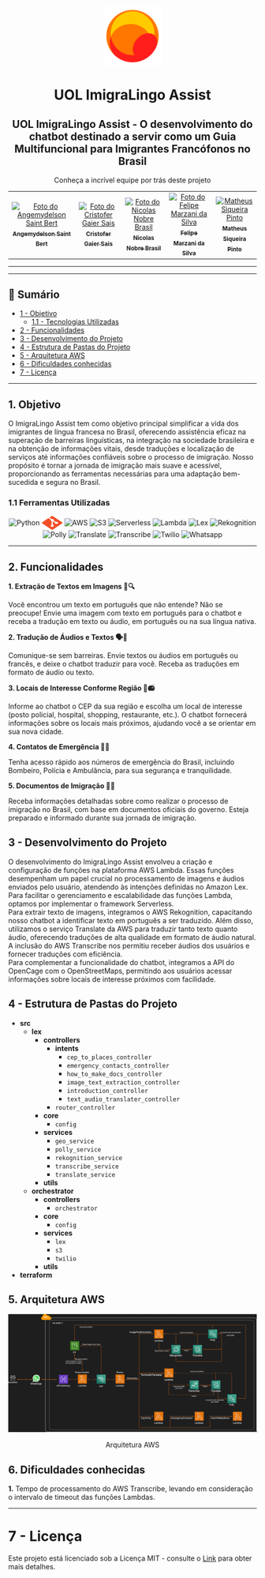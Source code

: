 <div align="center">
  <img src="./docImages/logo.png" alt="Logo UOL" width="120px" height="120px">
</div>

<div align="center">
  <h1>UOL ImigraLingo Assist</h1>
</div>

<div align="center">
  <h2>UOL ImigraLingo Assist - O desenvolvimento do chatbot destinado a servir como um Guia Multifuncional para Imigrantes Francófonos no Brasil</h2>
</div>

<div align="center">
  <p>Conheça a incrível equipe por trás deste projeto</p>
</div>

<div align="center">
  <table>
    <tr>
      <td align="center">
        <a href="https://github.com/angemydelson">
          <img src="https://avatars.githubusercontent.com/u/98717411?v=4" width="100px;" alt="Foto do Angemydelson Saint Bert"/><br>
          <sub><b>Angemydelson Saint Bert</b></sub>
        </a>
      </td>
      <td align="center">
        <a href="https://github.com/Sais01">
          <img src="https://avatars.githubusercontent.com/u/47997616?v=4" width="100px;" alt="Foto do Cristofer Gaier Sais"/><br>
          <sub><b>Cristofer Gaier Sais</b></sub>
        </a>
      </td>
      <td align="center">
        <a href="https://github.com/NicolauNobre">
          <img src="https://avatars.githubusercontent.com/u/68488845?v=4" width="100px;" alt="Foto do Nicolas Nobre Brasil"/><br>
          <sub><b>Nicolas Nobre Brasil</b></sub>
        </a>
      </td>
      <td align="center">
        <a href="https://www.linkedin.com/in/felipemarzani/">
          <img src="https://avatars.githubusercontent.com/u/107329291?v=4" width="100px;" alt="Foto do Felipe Marzani da Silva"/><br>
          <sub><b>Felipe Marzani da Silva</b></sub>
        </a>
      </td>
      <td align="center">
        <a href="https://www.linkedin.com/in/matheusspintom/">
          <img src="https://avatars.githubusercontent.com/u/95148274?v=4" width="100px;" alt="Matheus Siqueira Pinto"/><br>
          <sub><b>Matheus Siqueira Pinto</b></sub>
        </a>
      </td>
    </tr>
  </table>
</div>

---
---
## 📖 Sumário
- [1 - Objetivo](#ancora1)
  - [1.1 - Tecnologias Utilizadas](#ancora1-1)
- [2 - Funcionalidades](#ancora2)
- [3 - Desenvolvimento do Projeto](#ancora3)
- [4 - Estrutura de Pastas do Projeto](#ancora4)
- [5 - Arquitetura AWS](#ancora5)
- [6 - Dificuldades conhecidas](#ancora6)
- [7 - Licença](#ancora7)

---

<a id="ancora1"></a>

## 1. Objetivo

  O ImigraLingo Assist tem como objetivo principal simplificar a vida dos imigrantes de língua francesa no Brasil, oferecendo assistência eficaz na superação de barreiras linguísticas, na integração na sociedade brasileira e na obtenção de informações vitais, desde traduções e localização de serviços até informações confiáveis sobre o processo de imigração. Nosso propósito é tornar a jornada de imigração mais suave e acessível, proporcionando as ferramentas necessárias para uma adaptação bem-sucedida e segura no Brasil.

<a id="ancora1-1"></a>
### 1.1 Ferramentas Utilizadas

<div align="center">
  <img align="center" alt="Python" height="30" src="https://upload.wikimedia.org/wikipedia/commons/c/c3/Python-logo-notext.svg" />
  <img align="center" alt="Git" height="28" width="42" src="https://raw.githubusercontent.com/devicons/devicon/master/icons/git/git-original.svg">
  <img align="center" alt="AWS" height="28" width="42" src="https://upload.wikimedia.org/wikipedia/commons/thumb/9/93/Amazon_Web_Services_Logo.svg/1024px-Amazon_Web_Services_Logo.svg.png" />
  <img align="center" alt="S3" height="28" width="42" src="https://d2q66yyjeovezo.cloudfront.net/icon/c0828e0381730befd1f7a025057c74fb-43acc0496e64afba82dbc9ab774dc622.svg" />
  <img align="center" alt="Serverless" height="28" width="42" src="https://assets-global.website-files.com/60acbb950c4d6606963e1fed/611631cd314b2abec6c29ec0_bolt.svg" />
  <img align="center" alt="Lambda" height="28" width="42" src="https://d2q66yyjeovezo.cloudfront.net/icon/945f3fc449518a73b9f5f32868db466c-926961f91b072604c42b7f39ce2eaf1c.svg" />
  <img align="center" alt="Lex" height="28" width="42" src="https://d2q66yyjeovezo.cloudfront.net/icon/16660b27a03cc547adc54a269bc4a69e-7d762d8739de54214018a7d757540c79.svg" />
  <img align="center" alt="Rekognition" height="28" width="42" src="https://d2q66yyjeovezo.cloudfront.net/icon/b7cb336b98f3c4db02fb13d4d671df5e-37a81abbdae00bac12e1ffcd0776093b.svg" />
  <img align="center" alt="Polly" height="28" width="42" src="https://d2q66yyjeovezo.cloudfront.net/icon/8ca4245f09e5a6ecf058c15cca9ac9b6-4a6ec5b037b363b8f33064d09d4f40ab.svg" />
  <img align="center" alt="Translate" height="28" width="42" src="https://d2q66yyjeovezo.cloudfront.net/icon/fc46e26a907870744758b76166150f62-76c22bfd03882310f44da5a6a9590864.svg" />
  <img align="center" alt="Transcribe" height="28" width="42" src="https://d2q66yyjeovezo.cloudfront.net/icon/762bf9a0fc087fbb4ba021a3cee6edaf-2578b25de7cbb06633f39903ccc90d08.svg" />
  <img align="center" alt="Twilio" height="28"  src="https://upload.wikimedia.org/wikipedia/commons/thumb/7/7e/Twilio-logo-red.svg/2560px-Twilio-logo-red.svg.png" />
  <img align="center" alt="Whatsapp" height="28"  src="https://www.pngkit.com/png/full/3-36604_whatsapp-png.png" />
</div>


---

<a id="ancora2"></a>

## 2. Funcionalidades
  
  **1. Extração de Textos em Imagens 📸🔍**

  Você encontrou um texto em português que não entende? Não se preocupe! Envie uma imagem com texto em português para o chatbot e receba a tradução em texto ou áudio, em português ou na sua língua nativa.

  **2. Tradução de Áudios e Textos 🗣️📜**

  Comunique-se sem barreiras. Envie textos ou áudios em português ou francês, e deixe o chatbot traduzir para você. Receba as traduções em formato de áudio ou texto.

  **3. Locais de Interesse Conforme Região 🌆📻**

  Informe ao chatbot o CEP da sua região e escolha um local de interesse (posto policial, hospital, shopping, restaurante, etc.). O chatbot fornecerá informações sobre os locais mais próximos, ajudando você a se orientar em sua nova cidade.

  **4. Contatos de Emergência 🚨🏥**

  Tenha acesso rápido aos números de emergência do Brasil, incluindo Bombeiro, Polícia e Ambulância, para sua segurança e tranquilidade.

  **5. Documentos de Imigração 📄🌐**

  Receba informações detalhadas sobre como realizar o processo de imigração no Brasil, com base em documentos oficiais do governo. Esteja preparado e informado durante sua jornada de imigração.

<a id="ancora3"></a>

## 3 - Desenvolvimento do Projeto
  
O desenvolvimento do ImigraLingo Assist envolveu a criação e configuração de funções na plataforma AWS Lambda. Essas funções desempenham um papel crucial no processamento de imagens e áudios enviados pelo usuário, atendendo às intenções definidas no Amazon Lex. Para facilitar o gerenciamento e escalabilidade das funções Lambda, optamos por implementar o framework Serverless.
<br>
Para extrair texto de imagens, integramos o AWS Rekognition, capacitando nosso chatbot a identificar texto em português a ser traduzido. Além disso, utilizamos o serviço Translate da AWS para traduzir tanto texto quanto áudio, oferecendo traduções de alta qualidade em formato de áudio natural. A inclusão do AWS Transcribe nos permitiu receber áudios dos usuários e fornecer traduções com eficiência.
<br>
Para complementar a funcionalidade do chatbot, integramos a API do OpenCage com o OpenStreetMaps, permitindo aos usuários acessar informações sobre locais de interesse próximos com facilidade.

<a id="ancora4"></a>

## 4 - Estrutura de Pastas do Projeto
- **src**
  - **lex**
    - **controllers**
      - **intents**
        - `cep_to_places_controller`
        - `emergency_contacts_controller`
        - `how_to_make_docs_controller`
        - `image_text_extraction_controller`
        - `introduction_controller`
        - `text_audio_translater_controller`
      - `router_controller`
    - **core**
      - `config`
    - **services**
      - `geo_service`
      - `polly_service`
      - `rekognition_service`
      - `transcribe_service`
      - `translate_service`
    - **utils**
  - **orchestrator**
    - **controllers**
      - `orchestrator`
    - **core**
      - `config`
    - **services**
      - `lex`
      - `s3`
      - `twilio`
    - **utils**
- **terraform**

<a id="ancora5"></a>

## 5. Arquitetura AWS

<div align="center">
  <img src="docImages/finalSprintAWSArch.png" alt="angular-logo">
  <p> Arquitetura AWS
</div>

<a id="ancora6"></a>

## 6. Dificuldades conhecidas

  **1.** Tempo de processamento do AWS Transcribe, levando em consideração o intervalo de timeout das funções Lambdas. 


---

<a id="ancora7"></a>

# 7 - Licença

Este projeto está licenciado sob a Licença MIT - consulte o [Link](https://mit-license.org/) para obter mais detalhes.
